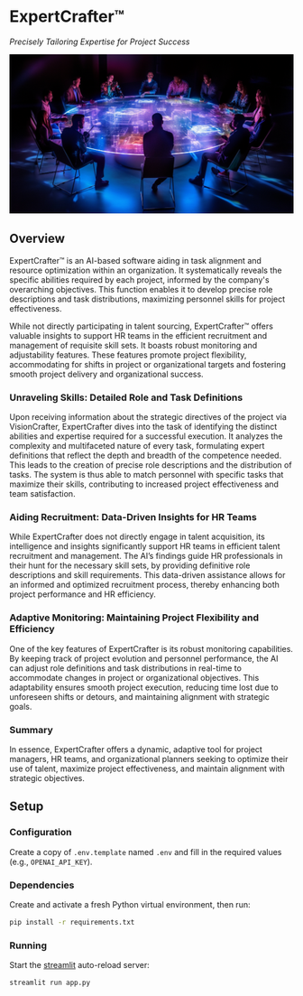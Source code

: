 # ExpertCrafter™

_Precisely Tailoring Expertise for Project Success_

<img src="static/hero.png" width="704" />

## Overview

ExpertCrafter™ is an AI-based software aiding in task alignment and resource optimization within an organization. It systematically reveals the specific abilities required by each project, informed by the company's overarching objectives. This function enables it to develop precise role descriptions and task distributions, maximizing personnel skills for project effectiveness.

While not directly participating in talent sourcing, ExpertCrafter™ offers valuable insights to support HR teams in the efficient recruitment and management of requisite skill sets. It boasts robust monitoring and adjustability features. These features promote project flexibility, accommodating for shifts in project or organizational targets and fostering smooth project delivery and organizational success.

### Unraveling Skills: Detailed Role and Task Definitions

Upon receiving information about the strategic directives of the project via VisionCrafter, ExpertCrafter dives into the task of identifying the distinct abilities and expertise required for a successful execution. It analyzes the complexity and multifaceted nature of every task, formulating expert definitions that reflect the depth and breadth of the competence needed. This leads to the creation of precise role descriptions and the distribution of tasks. The system is thus able to match personnel with specific tasks that maximize their skills, contributing to increased project effectiveness and team satisfaction.

### Aiding Recruitment: Data-Driven Insights for HR Teams

While ExpertCrafter does not directly engage in talent acquisition, its intelligence and insights significantly support HR teams in efficient talent recruitment and management. The AI’s findings guide HR professionals in their hunt for the necessary skill sets, by providing definitive role descriptions and skill requirements. This data-driven assistance allows for an informed and optimized recruitment process, thereby enhancing both project performance and HR efficiency.

### Adaptive Monitoring: Maintaining Project Flexibility and Efficiency

One of the key features of ExpertCrafter is its robust monitoring capabilities. By keeping track of project evolution and personnel performance, the AI can adjust role definitions and task distributions in real-time to accommodate changes in project or organizational objectives. This adaptability ensures smooth project execution, reducing time lost due to unforeseen shifts or detours, and maintaining alignment with strategic goals.

### Summary

In essence, ExpertCrafter offers a dynamic, adaptive tool for project managers, HR teams, and organizational planners seeking to optimize their use of talent, maximize project effectiveness, and maintain alignment with strategic objectives.

## Setup

### Configuration

Create a copy of `.env.template` named `.env` and fill in the required values (e.g., `OPENAI_API_KEY`).

### Dependencies

Create and activate a fresh Python virtual environment, then run:

```bash
pip install -r requirements.txt
```

### Running

Start the [streamlit](https://streamlit.io/) auto-reload server:

```bash
streamlit run app.py
```
